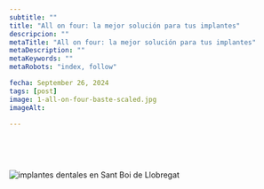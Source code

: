 ```yaml
---
subtitle: ""
title: "All on four: la mejor solución para tus implantes"
descripcion: ""
metaTitle: "All on four: la mejor solución para tus implantes"
metaDescription: ""
metaKeywords: ""
metaRobots: "index, follow"

fecha: September 26, 2024
tags: [post]
image: 1-all-on-four-baste-scaled.jpg
imageAlt: 

---
```



 

 

![implantes dentales en Sant Boi de Llobregat](/assets/static/images/blog/blog-inner/implantes-dentales-1dia-300x176.jpg)
